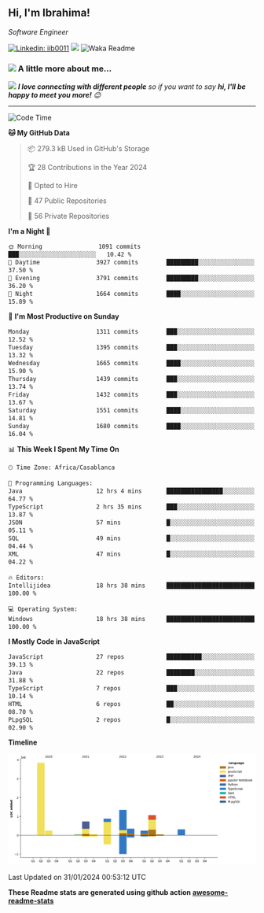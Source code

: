 <h2>Hi, I'm Ibrahima! </h2>
<p><em>Software Engineer 
</em></p>


[![Linkedin: iib0011](https://img.shields.io/badge/-iib0011-blue?style=flat-square&logo=Linkedin&logoColor=white&link=https://www.linkedin.com/in/iib0011/)](https://www.linkedin.com/in/iib0011/)
![](https://visitor-badge.glitch.me/badge?page_id=iib0011)
![Waka Readme](https://github.com/iib0011/iib0011/workflows/Waka%20Readme/badge.svg)


### <img src="https://media.giphy.com/media/VgCDAzcKvsR6OM0uWg/giphy.gif" width="50"> A little more about me...  


<img src="https://media.giphy.com/media/LnQjpWaON8nhr21vNW/giphy.gif" width="60"> <em><b>I love connecting with different people</b> so if you want to say <b>hi, I'll be happy to meet you more!</b> 😊</em>

---
<!--START_SECTION:waka-->
![Code Time](http://img.shields.io/badge/Code%20Time-2%2C876%20hrs%2016%20mins-blue)

**🐱 My GitHub Data** 

> 📦 279.3 kB Used in GitHub's Storage 
 > 
> 🏆 28 Contributions in the Year 2024
 > 
> 💼 Opted to Hire
 > 
> 📜 47 Public Repositories 
 > 
> 🔑 56 Private Repositories 
 > 
**I'm a Night 🦉** 

```text
🌞 Morning                1091 commits        ███░░░░░░░░░░░░░░░░░░░░░░   10.42 % 
🌆 Daytime                3927 commits        █████████░░░░░░░░░░░░░░░░   37.50 % 
🌃 Evening                3791 commits        █████████░░░░░░░░░░░░░░░░   36.20 % 
🌙 Night                  1664 commits        ████░░░░░░░░░░░░░░░░░░░░░   15.89 % 
```
📅 **I'm Most Productive on Sunday** 

```text
Monday                   1311 commits        ███░░░░░░░░░░░░░░░░░░░░░░   12.52 % 
Tuesday                  1395 commits        ███░░░░░░░░░░░░░░░░░░░░░░   13.32 % 
Wednesday                1665 commits        ████░░░░░░░░░░░░░░░░░░░░░   15.90 % 
Thursday                 1439 commits        ███░░░░░░░░░░░░░░░░░░░░░░   13.74 % 
Friday                   1432 commits        ███░░░░░░░░░░░░░░░░░░░░░░   13.67 % 
Saturday                 1551 commits        ████░░░░░░░░░░░░░░░░░░░░░   14.81 % 
Sunday                   1680 commits        ████░░░░░░░░░░░░░░░░░░░░░   16.04 % 
```


📊 **This Week I Spent My Time On** 

```text
🕑︎ Time Zone: Africa/Casablanca

💬 Programming Languages: 
Java                     12 hrs 4 mins       ████████████████░░░░░░░░░   64.77 % 
TypeScript               2 hrs 35 mins       ███░░░░░░░░░░░░░░░░░░░░░░   13.87 % 
JSON                     57 mins             █░░░░░░░░░░░░░░░░░░░░░░░░   05.11 % 
SQL                      49 mins             █░░░░░░░░░░░░░░░░░░░░░░░░   04.44 % 
XML                      47 mins             █░░░░░░░░░░░░░░░░░░░░░░░░   04.22 % 

🔥 Editors: 
Intellijidea             18 hrs 38 mins      █████████████████████████   100.00 % 

💻 Operating System: 
Windows                  18 hrs 38 mins      █████████████████████████   100.00 % 
```

**I Mostly Code in JavaScript** 

```text
JavaScript               27 repos            ██████████░░░░░░░░░░░░░░░   39.13 % 
Java                     22 repos            ████████░░░░░░░░░░░░░░░░░   31.88 % 
TypeScript               7 repos             ███░░░░░░░░░░░░░░░░░░░░░░   10.14 % 
HTML                     6 repos             ██░░░░░░░░░░░░░░░░░░░░░░░   08.70 % 
PLpgSQL                  2 repos             █░░░░░░░░░░░░░░░░░░░░░░░░   02.90 % 
```



**Timeline**

![Lines of Code chart](https://raw.githubusercontent.com/iib0011/iib0011/master/assets/bar_graph.png)


 Last Updated on 31/01/2024 00:53:12 UTC
<!--END_SECTION:waka-->

**These Readme stats are generated using github action [awesome-readme-stats](https://github.com/iib0011/waka-readme-stats)**
